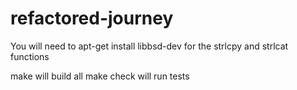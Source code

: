 # refactored-journey

You will need to apt-get install libbsd-dev for the strlcpy and strlcat functions

make will build all
make check will run tests
